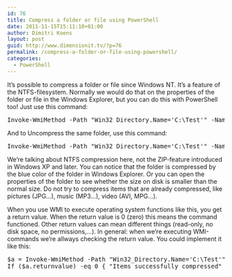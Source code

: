 ```yaml
---
id: 76
title: Compress a folder or file using PowerShell
date: 2011-11-15T15:11:10+01:00
author: Dimitri Koens
layout: post
guid: http://www.dimensionit.tv/?p=76
permalink: /compress-a-folder-or-file-using-powershell/
categories:
  - PowerShell
---
```

It&#8217;s possible to compress a folder or file since Windows NT. It&#8217;s a feature of the NTFS-filesystem. Normally we would do that on the properties of the folder or file in the Windows Explorer, but you can do this with PowerShell too! Just use this command:

<pre class="brush: powershell; gutter: true">Invoke-WmiMethod -Path "Win32_Directory.Name='C:\Test'" -Name compress</pre>

And to Uncompress the same folder, use this command:

<pre class="brush: powershell; gutter: true">Invoke-WmiMethod -Path "Win32_Directory.Name='C:\Test'" -Name uncompress</pre>

We&#8217;re talking about NTFS compression here, not the ZIP-feature introduced in Windows XP and later. You can notice that the folder is compressed by the blue color of the folder in Windows Explorer. Or you can open the properties of the folder to see whether the size on disk is smaller than the normal size. Do not try to compress items that are already compressed, like pictures (JPG&#8230;), music (MP3&#8230;), video (AVI, MPG&#8230;).

When you use WMI to execute operating system functions like this, you get a return value. When the return value is 0 (zero) this means the command functioned. Other return values can mean different things (read-only, no disk space, no permissions,&#8230;). In general: when we&#8217;re executing WMI-commands we&#8217;re allways checking the return value. You could implement it like this:

<pre class="brush: powershell; gutter: true">$a = Invoke-WmiMethod -Path "Win32_Directory.Name='C:\Test'" -Name compress
If ($a.returnvalue) -eq 0 { "Items successfully compressed" } else { "Something went wrong!" }</pre>

&nbsp;

<!-- AddThis Advanced Settings generic via filter on the_content -->

<!-- AddThis Share Buttons generic via filter on the_content -->